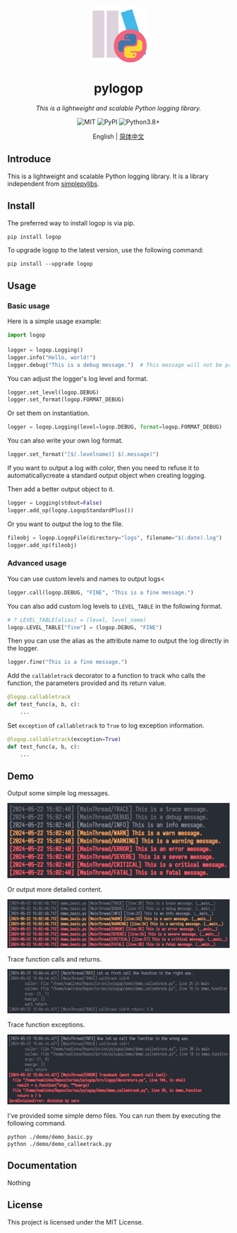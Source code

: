 <div align="center">

<a style="text-decoration:none" href="https://github.com/numlinka/pylogop">
  <img width="128px" src="favicon.png" alt="pylogop">
</a>

# pylogop

_This is a lightweight and scalable Python logging library._

<a style="text-decoration:none" href="https://opensource.org/license/mit">
  <img src="https://img.shields.io/badge/License-MIT-lightblue" alt="MIT"/>
</a>
<a style="text-decoration:none" href="https://pypi.org/project/logop">
  <img src="https://img.shields.io/badge/PyPI-logop-lightblue" alt="PyPI"/>
</a>
<a style="text-decoration:none" href="https://www.python.org">
  <img src="https://img.shields.io/badge/Python-3.8+-lightblue" alt="Python3.8+"/>
</a>

<p></p>

English | [简体中文](README_zh.md)


<div align="left" style="max-width: 1000px;">

## Introduce

This is a lightweight and scalable Python logging library.
It is a library independent from [simplepylibs](https://github.com/numlinka/simplepylibs).


## Install

The preferred way to install logop is via pip.

```bash
pip install logop
```

To upgrade logop to the latest version, use the following command:

```shell
pip install --upgrade logop
```


## Usage

### Basic usage

Here is a simple usage example:

```Python
import logop

logger = logop.Logging()
logger.info("Hello, world!")
logger.debug("This is a debug message.")  # This message will not be printed.
```

You can adjust the logger's log level and format.

```Python
logger.set_level(logop.DEBUG)
logger.set_format(logop.FORMAT_DEBUG)
```

Or set them on instantiation.

```Python
logger = logop.Logging(level=logop.DEBUG, format=logop.FORMAT_DEBUG)
```

You can also write your own log format.

```Python
logger.set_format("[$(.levelname)] $(.message)")
```


If you want to output a log with color,
then you need to refuse it to automaticallycreate a standard output object when creating logging. 

Then add a better output object to it.

```Python
logger = Logging(stdout=False)
logger.add_op(logop.LogopStandardPlus())
```

Or you want to output the log to the file.

```Python
fileobj = logop.LogopFile(directory="logs", filename="$(.date).log")
logger.add_op(fileobj)
```


### Advanced usage

You can use custom levels and names to output logs<

```Python
logger.call(logop.DEBUG, "FINE", "This is a fine message.")
```

You can also add custom log levels to `LEVEL_TABLE` in the following format.

```Python
# ? LEVEL_TABLE[alias] = (level, level_name)
logop.LEVEL_TABLE["fine"] = (logop.DEBUG, "FINE")
```

Then you can use the alias as the attribute name to output the log directly in the logger.

```Python
logger.fine("This is a fine message.")
```

Add the `callabletrack` decorator to a function to track who calls the function,
the parameters provided and its return value.

```Python
@logop.callabletrack
def test_func(a, b, c):
    ...
```

Set `exception` of `callabletrack` to `True` to log exception information.

```Python
@logop.callabletrack(exception=True)
def test_func(a, b, c):
    ...
```


## Demo

Output some simple log messages.

![basic_log_output](image/log_output_basic.png)

Or output more detailed content.

![log_output_detailed](image/log_output_detailed.png)


Trace function calls and returns.

![log_output_trace](image/call_trace.png)

Trace function exceptions.

![log_output_trace_exception](image/call_trace_exception.png)


I've provided some simple demo files. You can run them by executing the following command.

```shell
python ./demo/demo_basic.py
python ./demo/demo_calleetrack.py
```


## Documentation

Nothing


## License

This project is licensed under the MIT License.

</div>
</div>
